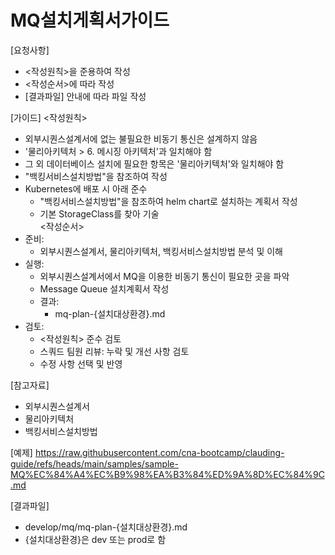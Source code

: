 # MQ설치게획서가이드 

[요청사항]  
- <작성원칙>을 준용하여 작성
- <작성순서>에 따라 작성
- [결과파일] 안내에 따라 파일 작성 

[가이드]
<작성원칙>
- 외부시퀀스설계서에 없는 불필요한 비동기 통신은 설계하지 않음  
- '물리아키텍처 > 6. 메시징 아키텍처'과 일치해야 함
- 그 외 데이터베이스 설치에 필요한 항목은 '물리아키텍처'와 일치해야 함  
- "백킹서비스설치방법"을 참조하여 작성  
- Kubernetes에 배포 시 아래 준수  
  - "백킹서비스설치방법"을 참조하여 helm chart로 설치하는 계획서 작성
  - 기본 StorageClass를 찾아 기술  
<작성순서>
- 준비:
  - 외부시퀀스설계서, 물리아키텍처, 백킹서비스설치방법 분석 및 이해 
- 실행:   
  - 외부시퀀스설계서에서 MQ을 이용한 비동기 통신이 필요한 곳을 파악  
  - Message Queue 설치계획서 작성 
  - 결과: 
    - mq-plan-{설치대상환경}.md
- 검토:
  - <작성원칙> 준수 검토
  - 스쿼드 팀원 리뷰: 누락 및 개선 사항 검토
  - 수정 사항 선택 및 반영 

[참고자료]
- 외부시퀀스설계서
- 물리아키텍처
- 백킹서비스설치방법

[예제]
https://raw.githubusercontent.com/cna-bootcamp/clauding-guide/refs/heads/main/samples/sample-MQ%EC%84%A4%EC%B9%98%EA%B3%84%ED%9A%8D%EC%84%9C.md

[결과파일]
- develop/mq/mq-plan-{설치대상환경}.md
- {설치대상환경}은 dev 또는 prod로 함

